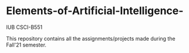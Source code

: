 # Elements-of-Artificial-Intelligence-
IUB CSCI-B551

This repository contains all the assignments/projects made during the Fall'21 semester.
